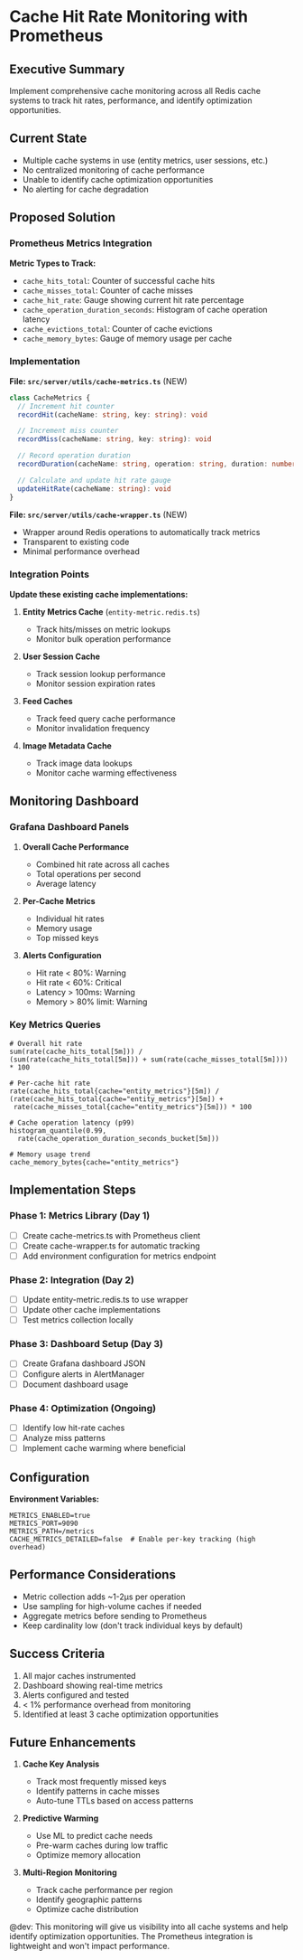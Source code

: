 # Cache Hit Rate Monitoring with Prometheus

## Executive Summary

Implement comprehensive cache monitoring across all Redis cache systems to track hit rates, performance, and identify optimization opportunities.

## Current State

- Multiple cache systems in use (entity metrics, user sessions, etc.)
- No centralized monitoring of cache performance
- Unable to identify cache optimization opportunities
- No alerting for cache degradation

## Proposed Solution

### Prometheus Metrics Integration

**Metric Types to Track:**
- `cache_hits_total`: Counter of successful cache hits
- `cache_misses_total`: Counter of cache misses
- `cache_hit_rate`: Gauge showing current hit rate percentage
- `cache_operation_duration_seconds`: Histogram of cache operation latency
- `cache_evictions_total`: Counter of cache evictions
- `cache_memory_bytes`: Gauge of memory usage per cache

### Implementation

**File: `src/server/utils/cache-metrics.ts`** (NEW)
```typescript
class CacheMetrics {
  // Increment hit counter
  recordHit(cacheName: string, key: string): void

  // Increment miss counter
  recordMiss(cacheName: string, key: string): void

  // Record operation duration
  recordDuration(cacheName: string, operation: string, duration: number): void

  // Calculate and update hit rate gauge
  updateHitRate(cacheName: string): void
}
```

**File: `src/server/utils/cache-wrapper.ts`** (NEW)
- Wrapper around Redis operations to automatically track metrics
- Transparent to existing code
- Minimal performance overhead

### Integration Points

**Update these existing cache implementations:**

1. **Entity Metrics Cache** (`entity-metric.redis.ts`)
   - Track hits/misses on metric lookups
   - Monitor bulk operation performance

2. **User Session Cache**
   - Track session lookup performance
   - Monitor session expiration rates

3. **Feed Caches**
   - Track feed query cache performance
   - Monitor invalidation frequency

4. **Image Metadata Cache**
   - Track image data lookups
   - Monitor cache warming effectiveness

## Monitoring Dashboard

### Grafana Dashboard Panels

1. **Overall Cache Performance**
   - Combined hit rate across all caches
   - Total operations per second
   - Average latency

2. **Per-Cache Metrics**
   - Individual hit rates
   - Memory usage
   - Top missed keys

3. **Alerts Configuration**
   - Hit rate < 80%: Warning
   - Hit rate < 60%: Critical
   - Latency > 100ms: Warning
   - Memory > 80% limit: Warning

### Key Metrics Queries

```promql
# Overall hit rate
sum(rate(cache_hits_total[5m])) /
(sum(rate(cache_hits_total[5m])) + sum(rate(cache_misses_total[5m]))) * 100

# Per-cache hit rate
rate(cache_hits_total{cache="entity_metrics"}[5m]) /
(rate(cache_hits_total{cache="entity_metrics"}[5m]) +
 rate(cache_misses_total{cache="entity_metrics"}[5m])) * 100

# Cache operation latency (p99)
histogram_quantile(0.99,
  rate(cache_operation_duration_seconds_bucket[5m]))

# Memory usage trend
cache_memory_bytes{cache="entity_metrics"}
```

## Implementation Steps

### Phase 1: Metrics Library (Day 1)
- [ ] Create cache-metrics.ts with Prometheus client
- [ ] Create cache-wrapper.ts for automatic tracking
- [ ] Add environment configuration for metrics endpoint

### Phase 2: Integration (Day 2)
- [ ] Update entity-metric.redis.ts to use wrapper
- [ ] Update other cache implementations
- [ ] Test metrics collection locally

### Phase 3: Dashboard Setup (Day 3)
- [ ] Create Grafana dashboard JSON
- [ ] Configure alerts in AlertManager
- [ ] Document dashboard usage

### Phase 4: Optimization (Ongoing)
- [ ] Identify low hit-rate caches
- [ ] Analyze miss patterns
- [ ] Implement cache warming where beneficial

## Configuration

**Environment Variables:**
```env
METRICS_ENABLED=true
METRICS_PORT=9090
METRICS_PATH=/metrics
CACHE_METRICS_DETAILED=false  # Enable per-key tracking (high overhead)
```

## Performance Considerations

- Metric collection adds ~1-2μs per operation
- Use sampling for high-volume caches if needed
- Aggregate metrics before sending to Prometheus
- Keep cardinality low (don't track individual keys by default)

## Success Criteria

1. All major caches instrumented
2. Dashboard showing real-time metrics
3. Alerts configured and tested
4. < 1% performance overhead from monitoring
5. Identified at least 3 cache optimization opportunities

## Future Enhancements

1. **Cache Key Analysis**
   - Track most frequently missed keys
   - Identify patterns in cache misses
   - Auto-tune TTLs based on access patterns

2. **Predictive Warming**
   - Use ML to predict cache needs
   - Pre-warm caches during low traffic
   - Optimize memory allocation

3. **Multi-Region Monitoring**
   - Track cache performance per region
   - Identify geographic patterns
   - Optimize cache distribution

@dev: This monitoring will give us visibility into all cache systems and help identify optimization opportunities. The Prometheus integration is lightweight and won't impact performance.